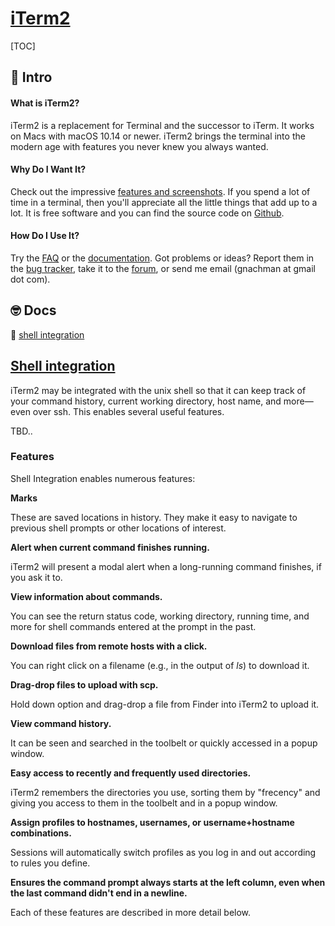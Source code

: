 # [iTerm2](https://iterm2.com/index.html)

[TOC]



## 🚪 Intro

#### What is iTerm2?

iTerm2 is a replacement for Terminal and the successor to iTerm. It works on Macs with macOS 10.14 or newer. iTerm2 brings the terminal into the modern age with features you never knew you always wanted.

#### Why Do I Want It?

Check out the impressive [features and screenshots](https://iterm2.com/features.html). If you spend a lot of time in a terminal, then you'll appreciate all the little things that add up to a lot. It is free software and you can find the source code on [Github](https://github.com/gnachman/iTerm2).

#### How Do I Use It?

Try the [FAQ](https://iterm2.com/faq.html) or the [documentation](https://iterm2.com/documentation.html). Got problems or ideas? Report them in the [bug tracker](https://iterm2.com/bugs), take it to the [forum](https://groups.google.com/group/iterm2-discuss), or send me email (gnachman at gmail dot com).



## 🤓 Docs

📂 [shell integration](https://iterm2.com/documentation-shell-integration.html)



## [Shell integration](https://iterm2.com/documentation-shell-integration.html)

iTerm2 may be integrated with the unix shell so that it can keep track of your command history, current working directory, host name, and more—even over ssh. This enables several useful features.

TBD..

### Features

Shell Integration enables numerous features:

**Marks**

These are saved locations in history. They make it easy to navigate to previous shell prompts or other locations of interest.

**Alert when current command finishes running.**

iTerm2 will present a modal alert when a long-running command finishes, if you ask it to.

**View information about commands.**

You can see the return status code, working directory, running time, and more for shell commands entered at the prompt in the past.

**Download files from remote hosts with a click.**

You can right click on a filename (e.g., in the output of *ls*) to download it.

**Drag-drop files to upload with scp.**

Hold down option and drag-drop a file from Finder into iTerm2 to upload it.

**View command history.**

It can be seen and searched in the toolbelt or quickly accessed in a popup window.

**Easy access to recently and frequently used directories.**

iTerm2 remembers the directories you use, sorting them by "frecency" and giving you access to them in the toolbelt and in a popup window.

**Assign profiles to hostnames, usernames, or username+hostname combinations.**

Sessions will automatically switch profiles as you log in and out according to rules you define.

**Ensures the command prompt always starts at the left column, even when the last command didn't end in a newline.**

Each of these features are described in more detail below.